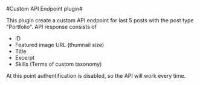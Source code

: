#Custom API Endpoint plugin#

This plugin create a custom API endpoint for last 5 posts with the post type "Portfolio". API response consists of
- ID
- Featured image URL (thumnail size)
- Title
- Excerpt
- Skills (Terms of custom taxonomy)

At this point authentification is disabled, so the API will work every time.